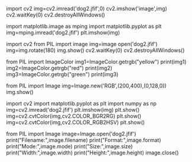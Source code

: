 import cv2
img=cv2.imread('dog2.jfif',0)
cv2.imshow('image',img)
cv2.waitKey(0)
cv2.destroyAllWindows()

import matplotlib.image as mping
import matplotlib.pyplot as plt
img=mping.imread('dog2.jfif')
plt.imshow(img)

import cv2 from PIL import image
img=image open('dog2.jfif')
img=img.rotate(180)
img.show()
cv2.waitKey(0)
cv2.destroyAllWindows()

from PIL import ImageColor
img1=ImageColor.getrgb("yellow")
print(img1)
img2=ImageColor.getrgb("red")
print(img2)
img3=ImageColor.getrgb("green")
print(img3)

from PIL import Image
img=Image.new('RGB',(200,400),(0,128,0))
img.show()

import cv2
import matplotlib.pyplot as plt
import numpy as np
img=cv2.imread('dog2.jfif')
plt.imshow(img)
plt.show()
img=cv2.cvtColor(img,cv2.COLOR_BGR2RG)
plt.show()
img=cv2.cvtColor(img,cv2.COLOR_RGB2HSV)
plt.show()


from PIL import Image
image=Image.open('dog2.jfif')
print("Filename:",image.filename)
print("Format:",image.format)
print("Mode:",image.mode)
print("Size:",image.size)
print("Width:",image.width)
print("Height:",image.height)
image.close()



